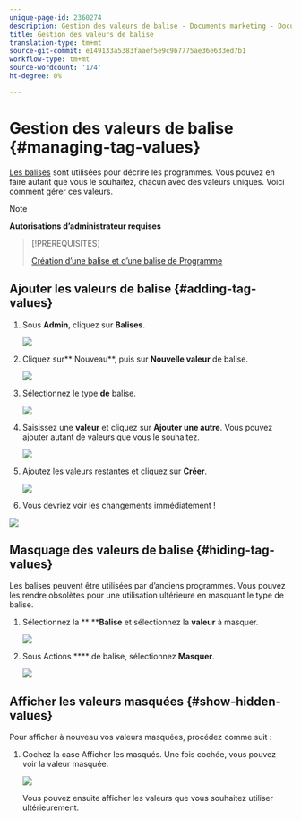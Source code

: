 ```yaml
---
unique-page-id: 2360274
description: Gestion des valeurs de balise - Documents marketing - Documentation du produit
title: Gestion des valeurs de balise
translation-type: tm+mt
source-git-commit: e149133a5383faaef5e9c9b7775ae36e633ed7b1
workflow-type: tm+mt
source-wordcount: '174'
ht-degree: 0%

---
```



# Gestion des valeurs de balise {#managing-tag-values}

[Les balises](../../../product-docs/core-marketo-concepts/programs/working-with-programs/understanding-tags.md) sont utilisées pour décrire les programmes. Vous pouvez en faire autant que vous le souhaitez, chacun avec des valeurs uniques. Voici comment gérer ces valeurs.

>[!NOTE]
>
>**Autorisations d’administrateur requises**

>[!PREREQUISITES]
>
>[Création d’une balise et d’une balise de Programme](create-a-new-program-tag-and-tag-values.md)

## Ajouter les valeurs de balise {#adding-tag-values}

1. Sous **Admin**, cliquez sur **Balises**.

   ![](assets/image2014-9-24-12-3a24-3a55.png)

1. Cliquez sur** Nouveau**, puis sur **Nouvelle valeur** de balise.

   ![](assets/image2014-9-24-12-3a25-3a23.png)

1. Sélectionnez le type **de** balise.

   ![](assets/image2014-9-24-12-3a26-3a2.png)

1. Saisissez une **valeur** et cliquez sur **Ajouter une autre**. Vous pouvez ajouter autant de valeurs que vous le souhaitez.

   ![](assets/image2014-9-24-12-3a26-3a27.png)

1. Ajoutez les valeurs restantes et cliquez sur **Créer**.

   ![](assets/image2014-9-24-12-3a26-3a55.png)

1. Vous devriez voir les changements immédiatement !

![](assets/image2014-9-24-12-3a27-3a34.png)

## Masquage des valeurs de balise {#hiding-tag-values}

Les balises peuvent être utilisées par d’anciens programmes. Vous pouvez les rendre obsolètes pour une utilisation ultérieure en masquant le type de balise.

1. Sélectionnez la ** ****Balise** et sélectionnez la **valeur** à masquer.

   ![](assets/image2014-9-24-12-3a28-3a25.png)

1. Sous Actions **** de balise, sélectionnez **Masquer**.

   ![](assets/image2014-9-24-12-3a29-3a4.png)

## Afficher les valeurs masquées {#show-hidden-values}

Pour afficher à nouveau vos valeurs masquées, procédez comme suit :

1. Cochez la case Afficher les masqués. Une fois cochée, vous pouvez voir la valeur masquée.

   ![](assets/image2014-9-24-12-3a29-3a58.png)

   Vous pouvez ensuite afficher les valeurs que vous souhaitez utiliser ultérieurement.

